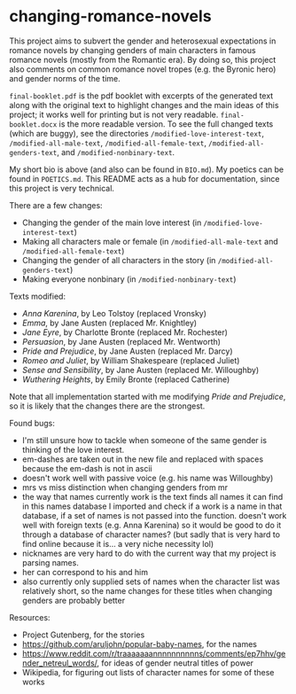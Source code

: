 # changing-romance-novels
This project aims to subvert the gender and heterosexual expectations in romance novels by changing genders of main characters in famous romance novels (mostly from the Romantic era). By doing so, this project also comments on common romance novel tropes (e.g. the Byronic hero) and gender norms of the time.

`final-booklet.pdf` is the pdf booklet with excerpts of the generated text along with the original text to highlight changes and the main ideas of this project; it works well for printing but is not very readable. `final-booklet.docx` is the more readable version. To see the full changed texts (which are buggy), see the directories `/modified-love-interest-text`, `/modified-all-male-text`, `/modified-all-female-text`, `/modified-all-genders-text`, and `/modified-nonbinary-text`.

My short bio is above (and also can be found in `BIO.md`). My poetics can be found in `POETICS.md`. This README acts as a hub for documentation, since this project is very technical.

There are a few changes:
- Changing the gender of the main love interest (in `/modified-love-interest-text`)
- Making all characters male or female (in `/modified-all-male-text` and `/modified-all-female-text`)
- Changing the gender of all characters in the story (in `/modified-all-genders-text`)
- Making everyone nonbinary (in `/modified-nonbinary-text`)
 
Texts modified:
- _Anna Karenina_, by Leo Tolstoy (replaced Vronsky)
- _Emma_, by Jane Austen (replaced Mr. Knightley)
- _Jane Eyre_, by Charlotte Bronte (replaced Mr. Rochester)
- _Persuasion_, by Jane Austen (replaced Mr. Wentworth)
- _Pride and Prejudice_, by Jane Austen (replaced Mr. Darcy)
- _Romeo and Juliet_, by William Shakespeare (replaced Juliet)
- _Sense and Sensibility_, by Jane Austen (replaced Mr. Willoughby)
- _Wuthering Heights_, by Emily Bronte (replaced Catherine)

Note that all implementation started with me modifying _Pride and Prejudice_, so it is likely that the changes there are the strongest.

Found bugs:
- I'm still unsure how to tackle when someone of the same gender is thinking of the love interest.
- em-dashes are taken out in the new file and replaced with spaces because the em-dash is not in ascii
- doesn't work well with passive voice (e.g. his name was Willoughby)
- mrs vs miss distinction when changing genders from mr 
- the way that names currently work is the text finds all names it can find in this names database I imported and check if a work is a name in that database, if a set of names is not passed into the function. doesn't work well with foreign texts (e.g. Anna Karenina) so it would be good to do it through a database of character names? (but sadly that is very hard to find online because it is... a very niche necessity lol)
- nicknames are very hard to do with the current way that my project is parsing names.
- her can correspond to his and him
- also currently only supplied sets of names when the character list was relatively short, so the name changes for these titles when changing genders are probably better

Resources:
- Project Gutenberg, for the stories
- https://github.com/aruljohn/popular-baby-names, for the names
- https://www.reddit.com/r/traaaaaaannnnnnnnnns/comments/ep7hhv/gender_netreul_words/, for ideas of gender neutral titles of power
- Wikipedia, for figuring out lists of character names for some of these works